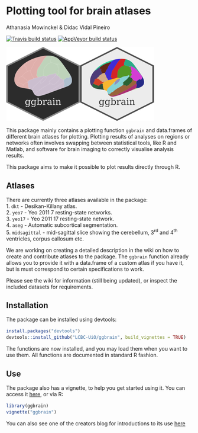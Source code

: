 Plotting tool for brain atlases
================
Athanasia Mowinckel & Didac Vidal Pineiro

[![Travis build
status](https://travis-ci.com/LCBC-UiO/ggbrain-1.svg?branch=master)](https://travis-ci.com/LCBC-UiO/ggbrain-1)
[![AppVeyor build
status](https://ci.appveyor.com/api/projects/status/github/LCBC-UiO/ggbrain-1?branch=master&svg=true)](https://ci.appveyor.com/project/LCBC-UiO/ggbrain-1)

<img src="img/ggbrain_contemp.png" width="200px" /><img src="img/ggbrain_retro.png" width="200px" />

This package mainly contains a plotting function `ggbrain` and
data.frames of different brain atlases for plotting. Plotting results of
analyses on regions or networks often involves swapping between
statistical tools, like R and Matlab, and software for brain imaging to
correctly visualise analysis results.

This package aims to make it possible to plot results directly through
R.

## Atlases

There are currently three atlases available in the package:  
1\. `dkt` - Desikan-Killany atlas.  
2\. `yeo7` - Yeo 2011 7 resting-state networks.  
3\. `yeo17` - Yeo 2011 17 resting-state network.  
4\. `aseg` - Automatic subcortical segmentation.  
5\. `midsagittal` - mid-sagittal slice showing the cerebellum,
3<sup>rd</sup> and 4<sup>th</sup> ventricles, corpus callosum etc.

We are working on creating a detailed description in the wiki on how to
create and contribute atlases to the package. The `ggbrain` function
already allows you to provide it with a data.frame of a custom atlas if
you have it, but is must correspond to certain specifications to work.

Please see the wiki for information (still being updated), or inspect
the included datasets for requirements.

## Installation

The package can be installed using devtools:

``` r
install.packages("devtools")
devtools::install_github("LCBC-UiO/ggbrain", build_vignettes = TRUE)
```

The functions are now installed, and you may load them when you want to
use them. All functions are documented in standard R fashion.

## Use

The package also has a vignette, to help you get started using it. You
can access it [here](inst/doc/ggbrain.Rmd), or via R:

``` r
library(ggbrain)
vignette("ggbrain")
```

You can also see one of the creators blog for introductions to its use
[here](https://drmowinckels.io/blog/introducing-the-ggbrain-r-package-for-brain-segmentations/)
